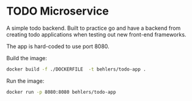 # TODO Microservice

A simple todo backend. Built to practice go and have a backend from creating todo applications when testing out new front-end frameworks.

The app is hard-coded to use port 8080.

Build the image:
```sh
docker build -f ./DOCKERFILE  -t behlers/todo-app .
```

Run the image:
```sh
docker run -p 8080:8080 behlers/todo-app
```